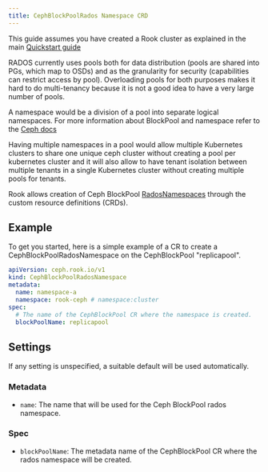 ```yaml
---
title: CephBlockPoolRados Namespace CRD
---
```


This guide assumes you have created a Rook cluster as explained in the main [Quickstart guide](../../Getting-Started/quickstart.md)

RADOS currently uses pools both for data distribution (pools are shared into
PGs, which map to OSDs) and as the granularity for security (capabilities can
restrict access by pool).  Overloading pools for both purposes makes it hard to
do multi-tenancy because it is not a good idea to have a very large number of
pools.

A namespace would be a division of a pool into separate logical namespaces. For
more information about BlockPool and namespace refer to the [Ceph
docs](https://docs.ceph.com/en/latest/man/8/rbd/)

Having multiple namespaces in a pool would allow multiple Kubernetes clusters
to share one unique ceph cluster without creating a pool per kubernetes cluster
and it will also allow to have tenant isolation between multiple tenants in a
single Kubernetes cluster without creating multiple pools for tenants.

Rook allows creation of Ceph BlockPool
[RadosNamespaces](https://docs.ceph.com/en/latest/man/8/rbd/) through the
custom resource definitions (CRDs).

## Example

To get you started, here is a simple example of a CR to create a CephBlockPoolRadosNamespace on the CephBlockPool "replicapool".

```yaml
apiVersion: ceph.rook.io/v1
kind: CephBlockPoolRadosNamespace
metadata:
  name: namespace-a
  namespace: rook-ceph # namespace:cluster
spec:
  # The name of the CephBlockPool CR where the namespace is created.
  blockPoolName: replicapool
```

## Settings

If any setting is unspecified, a suitable default will be used automatically.

### Metadata

- `name`: The name that will be used for the Ceph BlockPool rados namespace.

### Spec

- `blockPoolName`: The metadata name of the CephBlockPool CR where the rados namespace will be created.
